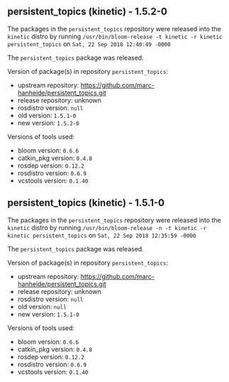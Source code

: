 ## persistent_topics (kinetic) - 1.5.2-0

The packages in the `persistent_topics` repository were released into the `kinetic` distro by running `/usr/bin/bloom-release -t kinetic -r kinetic persistent_topics` on `Sat, 22 Sep 2018 12:40:49 -0000`

The `persistent_topics` package was released.

Version of package(s) in repository `persistent_topics`:

- upstream repository: https://github.com/marc-hanheide/persistent_topics.git
- release repository: unknown
- rosdistro version: `null`
- old version: `1.5.1-0`
- new version: `1.5.2-0`

Versions of tools used:

- bloom version: `0.6.6`
- catkin_pkg version: `0.4.8`
- rosdep version: `0.12.2`
- rosdistro version: `0.6.9`
- vcstools version: `0.1.40`


## persistent_topics (kinetic) - 1.5.1-0

The packages in the `persistent_topics` repository were released into the `kinetic` distro by running `/usr/bin/bloom-release -n -t kinetic -r kinetic persistent_topics` on `Sat, 22 Sep 2018 12:35:59 -0000`

The `persistent_topics` package was released.

Version of package(s) in repository `persistent_topics`:

- upstream repository: https://github.com/marc-hanheide/persistent_topics.git
- release repository: unknown
- rosdistro version: `null`
- old version: `null`
- new version: `1.5.1-0`

Versions of tools used:

- bloom version: `0.6.6`
- catkin_pkg version: `0.4.8`
- rosdep version: `0.12.2`
- rosdistro version: `0.6.9`
- vcstools version: `0.1.40`


